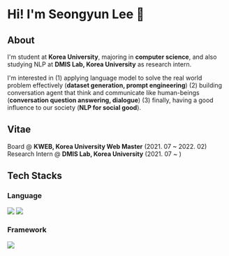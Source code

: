 # Hi! I'm Seongyun Lee 👋

## About
I'm student at **Korea University**, majoring in **computer science**, and also studying NLP at <b>DMIS Lab, Korea University</b> as research intern.<br>

I'm interested in (1) applying language model to solve the real world problem effectively (**dataset generation, prompt engineering**) (2) building conversation agent that think and communicate like human-beings (**conversation question answering, dialogue**) (3) finally, having a good influence to our society (**NLP for social good**).  <br>

## Vitae
Board @ **KWEB, Korea University Web Master** (2021. 07 ~ 2022. 02)<br>
Research Intern @ **DMIS Lab, Korea University** (2021. 07 ~ )
## Tech Stacks
### Language
  <img src="https://img.shields.io/badge/Python-3776AB?style=flat-square&logo=Python&logoColor=FFFFFF"/>
  <img src="https://img.shields.io/badge/C-A8B9CC?style=flat-square&logo=C&logoColor=FFFFFF"/>
  
### Framework
  <img src="https://img.shields.io/badge/PyTorch-EE4C2C?style=flat-square&logo=PyTorch&logoColor=FFFFFF"/> 
